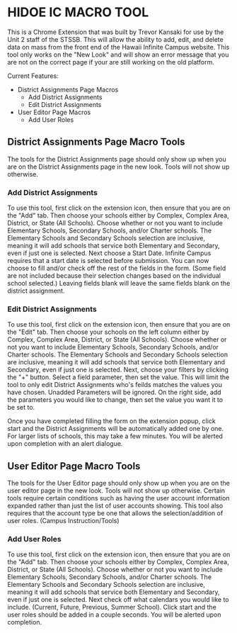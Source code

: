 # HIDOE IC MACRO TOOL
This is a Chrome Extension that was built by Trevor Kansaki for use by the Unit 2 staff of the STSSB. This will allow the ability to add, edit, and delete data on mass from the front end of the Hawaii Infinite Campus website. This tool only works on the "New Look" and will show an error message that you are not on the correct page if your are still working on the old platform.

Current Features:
- District Assignments Page Macros
	- Add District Assignments
	- Edit District Assignments
- User Editor Page Macros
	- Add User Roles

## District Assignments Page Macro Tools
The tools for the District Assignments page should only show up when you are on the District Assignments page in the new look. Tools will not show up otherwise.
### Add District Assignments
To use this tool, first click on the extension icon, then ensure that you are on the "Add" tab. Then choose your schools either by Complex, Complex Area, District, or State (All Schools). Choose whether or not you want to include Elementary Schools, Secondary Schools, and/or Charter schools. The Elementary Schools and Secondary Schools selection are inclusive, meaning it will add schools that service both Elementary and Secondary, even if just one is selected. Next choose a Start Date. Infinite Campus requires that a start date is selected before submission. You can now choose to fill and/or check off the rest of the fields in the form. (Some field are not included because their selection changes based on the individual school selected.) Leaving fields blank will leave the same fields blank on the district assignment.
### Edit District Assignments
To use this tool, first click on the extension icon, then ensure that you are on the "Edit" tab. Then choose your schools on the left column either by Complex, Complex Area, District, or State (All Schools). Choose whether or not you want to include Elementary Schools, Secondary Schools, and/or Charter schools. The Elementary Schools and Secondary Schools selection are inclusive, meaning it will add schools that service both Elementary and Secondary, even if just one is selected. Next, choose your filters by clicking the "+" button. Select a field parameter, then set the value. This will limit the tool to only edit District Assignments who's feilds matches the values you have chosen. Unadded Parameters will be ignored. On the right side, add the parameters you would like to change, then set the value you want it to be set to.

Once you have completed filling the form on the extension popup, click start and the District Assignments will be automatically added one by one. For larger lists of schools, this may take a few minutes. You will be alerted upon completion with an alert dialogue.
## User Editor Page Macro Tools
The tools for the User Editor page should only show up when you are on the user editor page in the new look. Tools will not show up otherwise. Certain tools require certain conditions such as having the user account information expanded rather than just the list of user accounts showing. This tool also requires that the account type be one that allows the selection/addition of user roles. (Campus Instruction/Tools)
### Add User Roles
To use this tool, first click on the extension icon, then ensure that you are on the "Add" tab. Then choose your schools either by Complex, Complex Area, District, or State (All Schools). Choose whether or not you want to include Elementary Schools, Secondary Schools, and/or Charter schools. The Elementary Schools and Secondary Schools selection are inclusive, meaning it will add schools that service both Elementary and Secondary, even if just one is selected. Next check off what calendars you would like to include. (Current, Future, Previous, Summer School). Click start and the user roles should be added in a couple seconds. You will be alerted upon completion.
